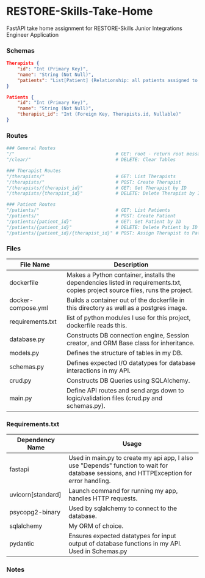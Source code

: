 # RESTORE-Skills-Take-Home
FastAPI take home assignment for RESTORE-Skills Junior Integrations Engineer Application

### Schemas
```json
Therapists {
    "id": "Int (Primary Key)",
    "name": "String (Not Null)",
    "patients": "List[Patient] (Relationship: all patients assigned to this therapist)"
}
```
```json
Patients {
    "id": "Int (Primary Key)",
    "name": "String (Not Null)",
    "therapist_id": "Int (Foreign Key, Therapists.id, Nullable)"
}   
```

### Routes
```python
### General Routes
"/"                                     # GET: root - return root message
"/clear/"                               # DELETE: Clear Tables

### Therapist Routes
"/therapists/"                          # GET: List Therapists
"/therapists/"                          # POST: Create Therapist
"/therapists/{therapist_id}"            # GET: Get Therapist by ID
"/therapists/{therapist_id}"            # DELETE: Delete Therapist by ID

### Patient Routes
"/patients/"                            # GET: List Patients
"/patients/"                            # POST: Create Patient
"/patients/{patient_id}"                # GET: Get Patient by ID
"/patients/{patient_id}"                # DELETE: Delete Patient by ID
"/patients/{patient_id}/{therapist_id}" # POST: Assign Therapist to Patient
```

### Files
| File Name | Description |
|--------------------|---|
| dockerfile         | Makes a Python container, installs the dependencies listed in requirements.txt, copies project source files, runs the project. |
| docker-compose.yml | Builds a container out of the dockerfile in this directory as well as a postgres image. |
| requirements.txt   | list of python modules I use for this project, dockerfile reads this. |
| database.py        | Constructs DB connection engine, Session creator, and ORM Base class for inheritance. |
| models.py          | Defines the structure of tables in my DB. |
| schemas.py         | Defines expected I/O datatypes for database interactions in my API. |
| crud.py            | Constructs DB Queries using SQLAlchemy. |
| main.py            | Define API routes and send args down to logic/validation files (crud.py and schemas.py). |


### Requirements.txt
| Dependency Name | Usage |
|-------------------|---|
| fastapi           | Used in main.py to create my api app, I also use "Depends" function to wait for database sessions, and HTTPException for error handling. |
| uvicorn[standard] | Launch command for running my app, handles HTTP requests. |
| psycopg2-binary   | Used by sqlalchemy to connect to the database. |
| sqlalchemy        | My ORM of choice. |
| pydantic          | Ensures expected datatypes for input output of database functions in my API. Used in Schemas.py |

### Notes


